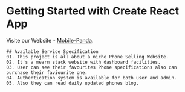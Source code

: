 # Getting Started with Create React App

Visite our Website - [Mobile-Panda](https://github.com/facebook/create-react-app).

```
## Available Service Specification
01. This project is all about a niche Phone Selling Website.
02. It's a mearn stack website with dashboard facilities.
03. User can see their favourites Phone specifications also can purchase their faviourite one.
04. Authentication system is available for both user and admin.
05. Also they can read daily updated phones blog.

```
